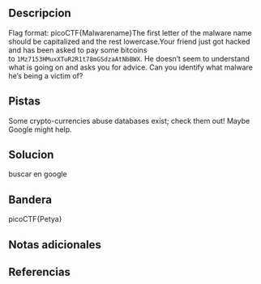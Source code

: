 ## Descripcion

Flag format: picoCTF{Malwarename}The first letter of the malware name should be capitalized and the rest lowercase.Your friend just got hacked and has been asked to pay some bitcoins to `1Mz7153HMuxXTuR2R1t78mGSdzaAtNbBWX`. He doesn’t seem to understand what is going on and asks you for advice. Can you identify what malware he’s being a victim of?

## [](https://github.com/Roberto-PM/notas-hacking-is-2023-rpm/blob/main/picoCTF2023/01-Money-ware.md#pistas)Pistas

Some crypto-currencies abuse databases exist; check them out! Maybe Google might help.

## [](https://github.com/Roberto-PM/notas-hacking-is-2023-rpm/blob/main/picoCTF2023/01-Money-ware.md#solucion)Solucion

buscar en google

## [](https://github.com/Roberto-PM/notas-hacking-is-2023-rpm/blob/main/picoCTF2023/01-Money-ware.md#bandera)Bandera

picoCTF{Petya}

## [](https://github.com/Roberto-PM/notas-hacking-is-2023-rpm/blob/main/picoCTF2023/01-Money-ware.md#notas-adicionales)Notas adicionales

## [](https://github.com/Roberto-PM/notas-hacking-is-2023-rpm/blob/main/picoCTF2023/01-Money-ware.md#referencias)Referencias